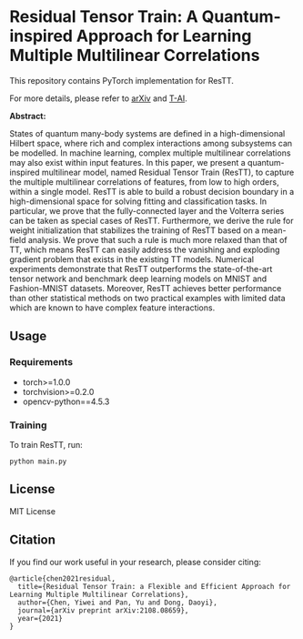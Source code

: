 # Residual Tensor Train: A Quantum-inspired Approach for Learning Multiple Multilinear Correlations

This repository contains PyTorch implementation for ResTT.

For more details, please refer to [arXiv](https://arxiv.org/abs/2108.08659) and [T-AI](https://ieeexplore.ieee.org/document/9842296).

**Abstract:**

States of quantum many-body systems are defined in a high-dimensional Hilbert space, where rich and complex interactions among subsystems can be modelled. In machine learning, complex multiple multilinear correlations may also exist within input features. In this paper, we present a quantum-inspired multilinear model, named Residual Tensor Train (ResTT), to capture the multiple multilinear correlations of features, from low to high orders, within a single model. ResTT is able to build a robust decision boundary in a high-dimensional space for solving fitting and classification tasks. In particular, we prove that the fully-connected layer and the Volterra series can be taken as special cases of ResTT. Furthermore, we derive the rule for weight initialization that stabilizes the training of ResTT based on a mean-field analysis. We prove that such a rule is much more relaxed than that of TT, which means ResTT can easily address the vanishing and exploding gradient problem that exists in the existing TT models. Numerical experiments demonstrate that ResTT outperforms the state-of-the-art tensor network and benchmark deep learning models on MNIST and Fashion-MNIST datasets. Moreover, ResTT achieves better performance than other statistical methods on two practical examples with limited data which are known to have complex feature interactions.

## Usage

### Requirements

- torch>=1.0.0
- torchvision>=0.2.0
- opencv-python==4.5.3


### Training

To train ResTT, run:
```
python main.py
```

## License
MIT License

## Citation
If you find our work useful in your research, please consider citing:
```
@article{chen2021residual,
  title={Residual Tensor Train: a Flexible and Efficient Approach for Learning Multiple Multilinear Correlations},
  author={Chen, Yiwei and Pan, Yu and Dong, Daoyi},
  journal={arXiv preprint arXiv:2108.08659},
  year={2021}
}
```
